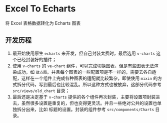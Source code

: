 # Excel To Echarts
将 Excel 表格数据转化为 Echarts 图表

## 开发历程
1. 最开始使用原生 `echarts` 来开发，但自己封装太费时，最后选用 `v-charts` 这个已经封装好的插件；
2. 使用 `v-charts` 的 `ve-chart` 组件，可以完成切换图表，但是有些图表无法渲染成功，如 `散点图`。并且每个图表的一些配置项是不一样的，需要去各自适配，这样在一个组件上完成各种图表的适配就比较繁杂，即使使用 `mixin` 的方式拆分代码，写到最后也比较混乱。所以这种方式也被放弃，这部分代码参考 `src/views/old_chart` 目录；
3. 最后还是决定基于 `v-charts` 提供的各个组件再次封装，主要将设置项封装进去，虽然很多设置是重复的，但也变得更灵活。并且一些绝对公共的设置也单独拆分出来，比如 标题的设置。封装的组件参考 `src/components/Charts` 目录。